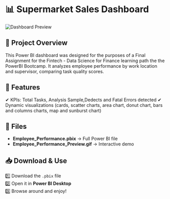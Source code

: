# 📊 Supermarket Sales Dashboard

![Dashboard Preview](Employee_Performance_Preview.gif)

## 📝 Project Overview
This Power BI dashboard was designed for the purposes of a Final Assignment for the Fintech - Data Science for Finance learning path the the PowerBI Bootcamp.
It analyzes employee performance by work location and supervisor, comparing task quality scores.

## 📌 Features
✔ KPIs: Total Tasks, Analysis Sample,Dedects and Fatal Errors detected
✔ Dynamic visualizations (cards, scatter charts, area chart, donut chart, bars and columns charts, map and sunburst chart)

## 📂 Files
- **Employee_Performance.pbix** → Full Power BI file  
- **Employee_Performance_Preview.gif** → Interactive demo

## 📥 Download & Use
1️⃣ Download the `.pbix` file  
2️⃣ Open it in **Power BI Desktop**  
3️⃣ Browse around and enjoy!
